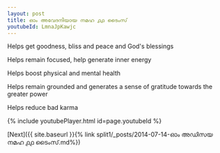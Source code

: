 ```yaml
---
layout: post
title: ഓം അവേദനിയായ നമഹ ൧൧ ടൈംസ്
youtubeId: LmnaJpKawjc
---
```

 
 
Helps get goodness, bliss and peace and God's blessings
 
Helps remain focused, help generate inner energy 
 
Helps boost physical and mental health 
 
Helps remain grounded and generates a sense of gratitude towards the greater power 
 
Helps reduce bad karma
 
 
 
 


{% include youtubePlayer.html id=page.youtubeId %}
 
[Next]({{ site.baseurl }}{% link  split1/_posts/2014-07-14-ഓം അഡിസയ നമഹ ൧൧ ടൈംസ്.md%})
 
